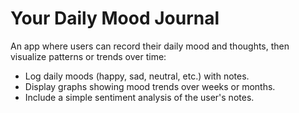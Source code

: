 # Your Daily Mood Journal

An app where users can record their daily mood and thoughts, then visualize patterns or trends over time:

- Log daily moods (happy, sad, neutral, etc.) with notes.
- Display graphs showing mood trends over weeks or months.
- Include a simple sentiment analysis of the user's notes.
